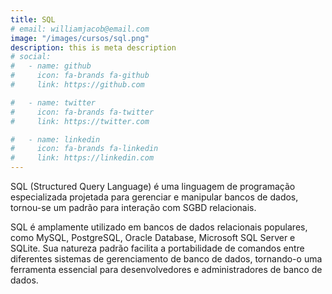 ```yaml
---
title: SQL
# email: williamjacob@email.com
image: "/images/cursos/sql.png"
description: this is meta description
# social:
#   - name: github
#     icon: fa-brands fa-github
#     link: https://github.com

#   - name: twitter
#     icon: fa-brands fa-twitter
#     link: https://twitter.com

#   - name: linkedin
#     icon: fa-brands fa-linkedin
#     link: https://linkedin.com
---
```


<!-- Summary -->
SQL (Structured Query Language) é uma linguagem de programação especializada projetada para gerenciar e manipular bancos de dados, tornou-se um padrão para interação com SGBD relacionais.

<!-- Texto -->
SQL é amplamente utilizado em bancos de dados relacionais populares, como MySQL, PostgreSQL, Oracle Database, Microsoft SQL Server e SQLite. Sua natureza padrão facilita a portabilidade de comandos entre diferentes sistemas de gerenciamento de banco de dados, tornando-o uma ferramenta essencial para desenvolvedores e administradores de banco de dados.